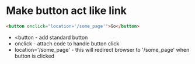 # Make button act like link

```html
<button onclick="location='/some_page'">Go</button>
```

- <button - add standard button
- onclick - attach code to handle button click
- location='/some_page' - this will redirect browser to '/some_page' when button is clicked

